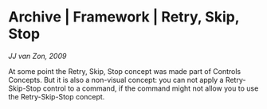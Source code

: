 Archive | Framework | Retry, Skip, Stop
=======================================

*JJ van Zon, 2009*

At some point the Retry, Skip, Stop concept was made part of Controls Concepts. But it is also a non-visual concept: you can not apply a Retry-Skip-Stop control to a command, if the command might not allow you to use the Retry-Skip-Stop concept.